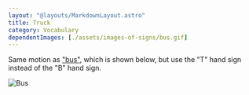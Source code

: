 ```yaml
---
layout: "@layouts/MarkdownLayout.astro"
title: Truck
category: Vocabulary
dependentImages: [./assets/images-of-signs/bus.gif]
---
```


Same motion as ["bus"](./bus), which is shown below,
but use the "T" hand sign instead of the "B" hand sign.

![Bus](@signs/bus.gif)
